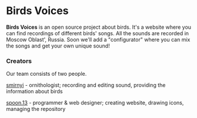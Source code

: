 # Birds Voices
**Birds Voices** is an open source project about birds. It's a website where you can find recordings of different birds' songs. All the sounds are recorded in Moscow Oblast', Russia. Soon we'll add a "configurator" where you can mix the songs and get your own unique sound!

### Creators
Our team consists of two people.

[smirnyi](https://instagram.com/smirnyi "smirnyi") - ornithologist; recording and editing sound, providing the information about birds

[spoon.13](https://instagram.com/spoon.13 "spoon.13") - programmer & web designer; creating website, drawing icons, managing the repository
